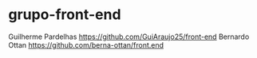# grupo-front-end
Guilherme Pardelhas https://github.com/GuiAraujo25/front-end
Bernardo Ottan  https://github.com/berna-ottan/front.end
